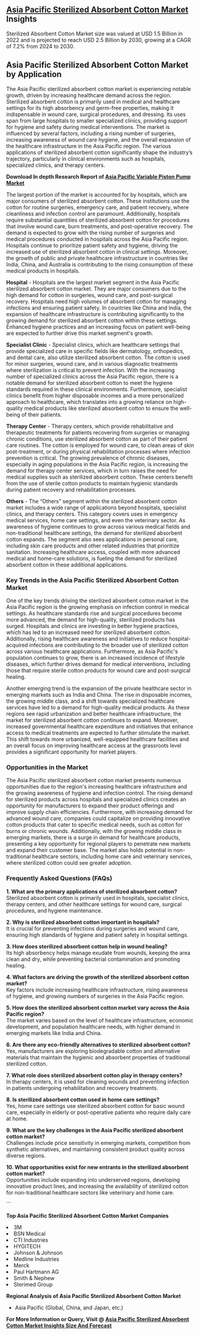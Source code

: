 <h2><a href="https://www.verifiedmarketreports.com/download-sample/?rid=275016&amp;utm_source=Github-Feb&amp;utm_medium=225" target="_blank">Asia Pacific Sterilized Absorbent Cotton Market</a> Insights</h2><p>Sterilized Absorbent Cotton Market size was valued at USD 1.5 Billion in 2022 and is projected to reach USD 2.5 Billion by 2030, growing at a CAGR of 7.2% from 2024 to 2030.</p><p><h2>Asia Pacific Sterilized Absorbent Cotton Market by Application</h2> <p>The Asia Pacific sterilized absorbent cotton market is experiencing notable growth, driven by increasing healthcare demand across the region. Sterilized absorbent cotton is primarily used in medical and healthcare settings for its high absorbency and germ-free properties, making it indispensable in wound care, surgical procedures, and dressing. Its uses span from large hospitals to smaller specialized clinics, providing support for hygiene and safety during medical interventions. The market is influenced by several factors, including a rising number of surgeries, increasing awareness of wound care hygiene, and the overall expansion of the healthcare infrastructure in the Asia Pacific region. The various applications of sterilized absorbent cotton significantly shape the industry’s trajectory, particularly in clinical environments such as hospitals, specialized clinics, and therapy centers. <p><strong>Download In depth Research Report of <a href="https://www.verifiedmarketreports.com/download-sample/?rid=236118&amp;utm_source=Pulse-Dec&amp;utm_medium=225" target="_blank">Asia Pacific Variable Piston Pump Market</a></strong></p> The largest portion of the market is accounted for by hospitals, which are major consumers of sterilized absorbent cotton. These institutions use the cotton for routine surgeries, emergency care, and patient recovery, where cleanliness and infection control are paramount. Additionally, hospitals require substantial quantities of sterilized absorbent cotton for procedures that involve wound care, burn treatments, and post-operative recovery. The demand is expected to grow with the rising number of surgeries and medical procedures conducted in hospitals across the Asia Pacific region. Hospitals continue to prioritize patient safety and hygiene, driving the increased use of sterilized absorbent cotton in clinical settings. Moreover, the growth of public and private healthcare infrastructure in countries like India, China, and Australia is contributing to the rising consumption of these medical products in hospitals. <p><b>Hospital</b> - Hospitals are the largest market segment in the Asia Pacific sterilized absorbent cotton market. They are major consumers due to the high demand for cotton in surgeries, wound care, and post-surgical recovery. Hospitals need high volumes of absorbent cotton for managing infections and ensuring patient safety. In countries like China and India, the expansion of healthcare infrastructure is contributing significantly to the growing demand for sterilized absorbent cotton within these settings. Enhanced hygiene practices and an increasing focus on patient well-being are expected to further drive this market segment's growth.</p> <p><b>Specialist Clinic</b> - Specialist clinics, which are healthcare settings that provide specialized care in specific fields like dermatology, orthopedics, and dental care, also utilize sterilized absorbent cotton. The cotton is used for minor surgeries, wound care, and in various diagnostic treatments where sterilization is critical to prevent infection. With the increasing number of specialized clinics across the Asia Pacific region, there is a notable demand for sterilized absorbent cotton to meet the hygiene standards required in these clinical environments. Furthermore, specialist clinics benefit from higher disposable incomes and a more personalized approach to healthcare, which translates into a growing reliance on high-quality medical products like sterilized absorbent cotton to ensure the well-being of their patients.</p> <p><b>Therapy Center</b> - Therapy centers, which provide rehabilitative and therapeutic treatments for patients recovering from surgeries or managing chronic conditions, use sterilized absorbent cotton as part of their patient care routines. The cotton is employed for wound care, to clean areas of skin post-treatment, or during physical rehabilitation processes where infection prevention is critical. The growing prevalence of chronic diseases, especially in aging populations in the Asia Pacific region, is increasing the demand for therapy center services, which in turn raises the need for medical supplies such as sterilized absorbent cotton. These centers benefit from the use of sterile cotton products to maintain hygienic standards during patient recovery and rehabilitation processes.</p> <p><b>Others</b> - The “Others” segment within the sterilized absorbent cotton market includes a wide range of applications beyond hospitals, specialist clinics, and therapy centers. This category covers uses in emergency medical services, home care settings, and even the veterinary sector. As awareness of hygiene continues to grow across various medical fields and non-traditional healthcare settings, the demand for sterilized absorbent cotton expands. The segment also sees applications in personal care, including skin care products and other related industries that prioritize sanitation. Increasing healthcare access, coupled with more advanced medical and home-care solutions, is fueling the demand for sterilized absorbent cotton in these additional applications.</p> <h3>Key Trends in the Asia Pacific Sterilized Absorbent Cotton Market</h3> <p>One of the key trends driving the sterilized absorbent cotton market in the Asia Pacific region is the growing emphasis on infection control in medical settings. As healthcare standards rise and surgical procedures become more advanced, the demand for high-quality, sterilized products has surged. Hospitals and clinics are investing in better hygiene practices, which has led to an increased need for sterilized absorbent cotton. Additionally, rising healthcare awareness and initiatives to reduce hospital-acquired infections are contributing to the broader use of sterilized cotton across various healthcare applications. Furthermore, as Asia Pacific's population continues to grow, there is an increased incidence of lifestyle diseases, which further drives demand for medical interventions, including those that require sterile cotton products for wound care and post-surgical healing.</p> <p>Another emerging trend is the expansion of the private healthcare sector in emerging markets such as India and China. The rise in disposable incomes, the growing middle class, and a shift towards specialized healthcare services have led to a demand for high-quality medical products. As these regions see rapid urbanization and better healthcare infrastructure, the market for sterilized absorbent cotton continues to expand. Moreover, increased governmental healthcare expenditure and initiatives that enhance access to medical treatments are expected to further stimulate the market. This shift towards more urbanized, well-equipped healthcare facilities and an overall focus on improving healthcare access at the grassroots level provides a significant opportunity for market players.</p> <h3>Opportunities in the Market</h3> <p>The Asia Pacific sterilized absorbent cotton market presents numerous opportunities due to the region's increasing healthcare infrastructure and the growing awareness of hygiene and infection control. The rising demand for sterilized products across hospitals and specialized clinics creates an opportunity for manufacturers to expand their product offerings and improve supply chain efficiencies. Furthermore, with increasing demand for advanced wound care, companies could capitalize on providing innovative cotton products that cater to specific medical needs, such as cotton for burns or chronic wounds. Additionally, with the growing middle class in emerging markets, there is a surge in demand for healthcare products, presenting a key opportunity for regional players to penetrate new markets and expand their customer base. The market also holds potential in non-traditional healthcare sectors, including home care and veterinary services, where sterilized cotton could see greater adoption.</p> <h3>Frequently Asked Questions (FAQs)</h3> <p><b>1. What are the primary applications of sterilized absorbent cotton?</b><br> Sterilized absorbent cotton is primarily used in hospitals, specialist clinics, therapy centers, and other healthcare settings for wound care, surgical procedures, and hygiene maintenance.</p> <p><b>2. Why is sterilized absorbent cotton important in hospitals?</b><br> It is crucial for preventing infections during surgeries and wound care, ensuring high standards of hygiene and patient safety in hospital settings.</p> <p><b>3. How does sterilized absorbent cotton help in wound healing?</b><br> Its high absorbency helps manage exudate from wounds, keeping the area clean and dry, while preventing bacterial contamination and promoting healing.</p> <p><b>4. What factors are driving the growth of the sterilized absorbent cotton market?</b><br> Key factors include increasing healthcare infrastructure, rising awareness of hygiene, and growing numbers of surgeries in the Asia Pacific region.</p> <p><b>5. How does the sterilized absorbent cotton market vary across the Asia Pacific region?</b><br> The market varies based on the level of healthcare infrastructure, economic development, and population healthcare needs, with higher demand in emerging markets like India and China.</p> <p><b>6. Are there any eco-friendly alternatives to sterilized absorbent cotton?</b><br> Yes, manufacturers are exploring biodegradable cotton and alternative materials that maintain the hygienic and absorbent properties of traditional sterilized cotton.</p> <p><b>7. What role does sterilized absorbent cotton play in therapy centers?</b><br> In therapy centers, it is used for cleaning wounds and preventing infection in patients undergoing rehabilitation and recovery treatments.</p> <p><b>8. Is sterilized absorbent cotton used in home care settings?</b><br> Yes, home care settings use sterilized absorbent cotton for basic wound care, especially in elderly or post-operative patients who require daily care at home.</p> <p><b>9. What are the key challenges in the Asia Pacific sterilized absorbent cotton market?</b><br> Challenges include price sensitivity in emerging markets, competition from synthetic alternatives, and maintaining consistent product quality across diverse regions.</p> <p><b>10. What opportunities exist for new entrants in the sterilized absorbent cotton market?</b><br> Opportunities include expanding into underserved regions, developing innovative product lines, and increasing the availability of sterilized cotton for non-traditional healthcare sectors like veterinary and home care.</p> ```</p><p><strong>Top Asia Pacific Sterilized Absorbent Cotton Market Companies</strong></p><div data-test-id=""><p><li>3M</li><li> BSN Medical</li><li> CTI Industries</li><li> HYGITECH</li><li> Johnson & Johnson</li><li> Medline Industries</li><li> Merck</li><li> Paul Hartmann AG</li><li> Smith & Nephew</li><li> Sterimed Group</li></p><div><strong>Regional Analysis of&nbsp;Asia Pacific Sterilized Absorbent Cotton Market</strong></div><ul><li dir="ltr"><p dir="ltr">Asia Pacific (Global, China, and Japan, etc.)</p></li></ul><p><strong>For More Information or Query, Visit @&nbsp;</strong><strong><a href="https://www.verifiedmarketreports.com/product/sterilized-absorbent-cotton-market/?utm_source=Github-Feb&amp;utm_medium=225" target="_blank">Asia Pacific Sterilized Absorbent Cotton Market Insights Size And Forecast</a></strong></p></div><h2>&nbsp;</h2><div data-test-id="">&nbsp;</div>
